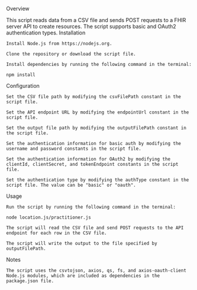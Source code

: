 

Overview

This script reads data from a CSV file and sends POST requests to a FHIR server API to create resources. The script supports basic and OAuth2 authentication types.
Installation

    Install Node.js from https://nodejs.org.

    Clone the repository or download the script file.

    Install dependencies by running the following command in the terminal:

    npm install

Configuration

    Set the CSV file path by modifying the csvFilePath constant in the script file.

    Set the API endpoint URL by modifying the endpointUrl constant in the script file.

    Set the output file path by modifying the outputFilePath constant in the script file.

    Set the authentication information for basic auth by modifying the username and password constants in the script file.

    Set the authentication information for OAuth2 by modifying the clientId, clientSecret, and tokenEndpoint constants in the script file.

    Set the authentication type by modifying the authType constant in the script file. The value can be "basic" or "oauth".
Usage

    Run the script by running the following command in the terminal:

    node location.js/practitioner.js

    The script will read the CSV file and send POST requests to the API endpoint for each row in the CSV file.

    The script will write the output to the file specified by outputFilePath.

Notes

    The script uses the csvtojson, axios, qs, fs, and axios-oauth-client Node.js modules, which are included as dependencies in the package.json file.